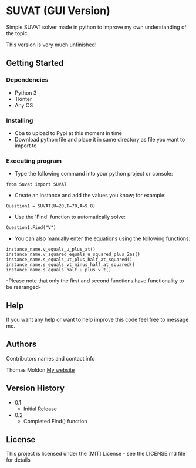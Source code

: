 # SUVAT (GUI Version)

Simple SUVAT solver made in python to improve my own understanding of the topic

This version is very much unfinished!

## Getting Started

### Dependencies

* Python 3
* Tkinter
* Any OS

### Installing

* Cba to upload to Pypi at this moment in time
* Download python file and place it in same directory as file you want to import to

### Executing program

* Type the following command into your python project or console:
```
from Suvat import SUVAT
```
* Create an instance and add the values you know; for example:
```
Question1 = SUVAT(U=20,T=70,A=9.8)
```
* Use the 'Find' function to automatically solve:
```
Question1.Find("V")
```
* You can also manually enter the equations using the following functions:
```
instance_name.v_equals_u_plus_at()
instance_name.v_squared_equals_u_squared_plus_2as()
instance_name.s_equals_ut_plus_half_at_squared()
instance_name.s_equals_vt_minus_half_at_squared()
instance_name.s_equals_half_u_plus_v_t()
```
-Please note that only the first and second functions have functionality to be rearanged-
## Help

If you want any help or want to help improve this code feel free to message me.

## Authors

Contributors names and contact info

Thomas Moldon
[My website](https://moldon.me)

## Version History
* 0.1
    * Initial Release
* 0.2
    * Completed Find() function

## License

This project is licensed under the [MIT] License - see the LICENSE.md file for details

